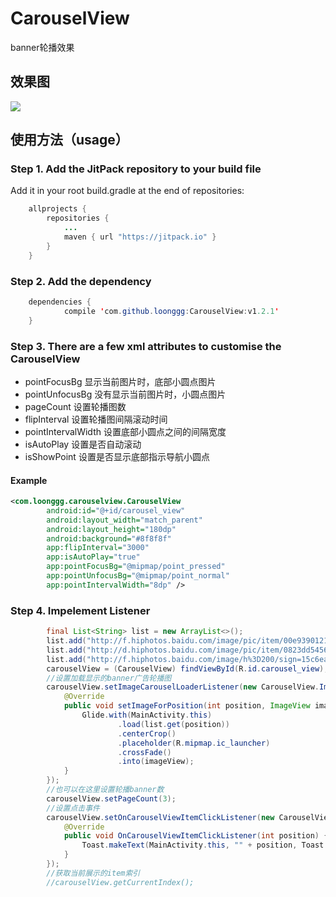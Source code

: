# CarouselView
banner轮播效果

## 效果图
![](https://raw.githubusercontent.com/loonggg/CarouselView/master/image/ss.gif)

## 使用方法（usage）
### Step 1. Add the JitPack repository to your build file

Add it in your root build.gradle at the end of repositories:
```java
	allprojects {
		repositories {
			...
			maven { url "https://jitpack.io" }
		}
	}
```
### Step 2. Add the dependency
```java
	dependencies {
	        compile 'com.github.loonggg:CarouselView:v1.2.1'
	}
  ```
### Step 3. There are a few xml attributes to customise the  CarouselView
* pointFocusBg 显示当前图片时，底部小圆点图片
* pointUnfocusBg 没有显示当前图片时，小圆点图片
* pageCount 设置轮播图数
* flipInterval 设置轮播图间隔滚动时间
* pointIntervalWidth 设置底部小圆点之间的间隔宽度
* isAutoPlay 设置是否自动滚动
* isShowPoint 设置是否显示底部指示导航小圆点

#### Example
```xml
<com.loonggg.carouselview.CarouselView
        android:id="@+id/carousel_view"
        android:layout_width="match_parent"
        android:layout_height="180dp"
        android:background="#8f8f8f"
        app:flipInterval="3000"
        app:isAutoPlay="true"
        app:pointFocusBg="@mipmap/point_pressed"
        app:pointUnfocusBg="@mipmap/point_normal"
        app:pointIntervalWidth="8dp" />
```

### Step 4. Impelement Listener
```java
        final List<String> list = new ArrayList<>();
        list.add("http://f.hiphotos.baidu.com/image/pic/item/00e93901213fb80e0ee553d034d12f2eb9389484.jpg");
        list.add("http://d.hiphotos.baidu.com/image/pic/item/0823dd54564e92584a00b4e99e82d158ccbf4e84.jpg");
        list.add("http://f.hiphotos.baidu.com/image/h%3D200/sign=15c6eac033adcbef1e3479069cae2e0e/6d81800a19d8bc3e7451d5ce808ba61ea8d3455d.jpg");
        carouselView = (CarouselView) findViewById(R.id.carousel_view);
        //设置加载显示的banner广告轮播图
        carouselView.setImageCarouselLoaderListener(new CarouselView.ImageCarouselLoaderListener() {
            @Override
            public void setImageForPosition(int position, ImageView imageView) {
                Glide.with(MainActivity.this)
                        .load(list.get(position))
                        .centerCrop()
                        .placeholder(R.mipmap.ic_launcher)
                        .crossFade()
                        .into(imageView);
            }
        });
        //也可以在这里设置轮播banner数
        carouselView.setPageCount(3);
        //设置点击事件
        carouselView.setOnCarouselViewItemClickListener(new CarouselView.OnCarouselViewItemClickListener() {
            @Override
            public void OnCarouselViewItemClickListener(int position) {
                Toast.makeText(MainActivity.this, "" + position, Toast.LENGTH_SHORT).show();
            }
        });
        //获取当前展示的item索引
        //carouselView.getCurrentIndex();

```

  
